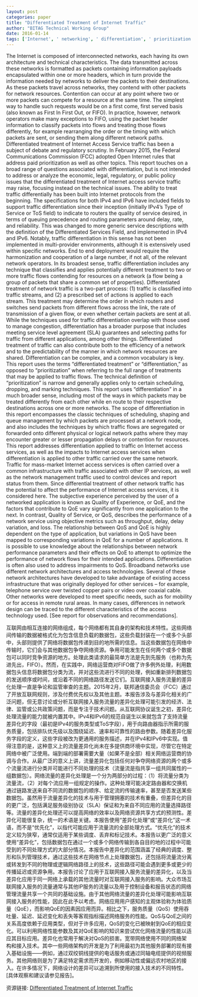```yaml
---
layout: post
categories: paper
title: "Differentiated Treatment of Internet Traffic"
author: "BITAG Technical Working Group"
date: 2016-01-14
tags: ['Internet', ' networking', ' differentiation', ' prioritization']
---
```


The Internet is composed of interconnected networks, each having its own architecture and technical characteristics. The data transmitted across these networks is formatted as packets containing information payloads encapsulated within one or more headers, which in turn provide the information needed by networks to deliver the packets to their destinations. As these packets travel across networks, they contend with other packets for network resources. Contention can occur at any point where two or more packets can compete for a resource at the same time. The simplest way to handle such requests would be on a first come, first served basis (also known as First In First Out, or FIFO). In practice, however, network operators make many exceptions to FIFO, using the packet header information to classify packets into flows and treating those flows differently, for example rearranging the order or the timing with which packets are sent, or sending them along different network paths. Differentiated treatment of Internet Access Service traffic has been a subject of debate and regulatory scrutiny. In February 2015, the Federal Communications Commission (FCC) adopted Open Internet rules that address paid prioritization as well as other topics. This report touches on a broad range of questions associated with differentiation, but is not intended to address or analyze the economic, legal, regulatory, or public policy issues that the differentiated treatment of Internet access service traffic may raise, focusing instead on the technical issues. The ability to treat traffic differentially has been built into Internet protocols from the beginning. The specifications for both IPv4 and IPv6 have included fields to support traffic differentiation since their inception (initially IPv4’s Type of Service or ToS field) to indicate to routers the quality of service desired, in terms of queuing precedence and routing parameters around delay, rate, and reliability. This was changed to more generic service descriptions with the definition of the Differentiated Services Field, and implemented in IPv4 and IPv6. Notably, traffic differentiation in this sense has not been implemented in multi-provider environments, although it is extensively used within specific networks. End to end deployment would require the harmonization and cooperation of a large number, if not all, of the relevant network operators. In its broadest sense, traffic differentiation includes any technique that classifies and applies potentially different treatment to two or more traffic flows contending for resources on a network (a flow being a group of packets that share a common set of properties). Differentiated treatment of network traffic is a two-part process: (1) traffic is classified into traffic streams, and (2) a prescribed set of actions is applied to each stream. This treatment may determine the order in which routers and switches send packets from different flows across the link, the rate of transmission of a given flow, or even whether certain packets are sent at all. While the techniques used for traffic differentiation overlap with those used to manage congestion, differentiation has a broader purpose that includes meeting service level agreement (SLA) guarantees and selecting paths for traffic from different applications, among other things. Differentiated treatment of traffic can also contribute both to the efficiency of a network and to the predictability of the manner in which network resources are shared. Differentiation can be complex, and a common vocabulary is key. This report uses the terms “differentiated treatment” or “differentiation,” as opposed to “prioritization” when referring to the full range of treatments that may be applied to traffic flows. The technical definition of “prioritization” is narrow and generally applies only to certain scheduling, dropping, and marking techniques. This report uses “differentiation” in a much broader sense, including most of the ways in which packets may be treated differently from each other while en route to their respective destinations across one or more networks. The scope of differentiation in this report encompasses the classic techniques of scheduling, shaping and queue management by which packets are processed at a network node, and also includes the techniques by which traffic flows are segregated or forwarded onto different physical or logical network paths where they may encounter greater or lesser propagation delays or contention for resources. This report addresses differentiation applied to traffic on Internet access services, as well as the impacts to Internet access services when differentiation is applied to other traffic carried over the same network. Traffic for mass-market Internet access services is often carried over a common infrastructure with traffic associated with other IP services, as well as the network management traffic used to control devices and report status from them. Since differential treatment of other network traffic has the potential to affect the performance of Internet access services, it is considered here. The subjective experience perceived by the user of a networked application is known as Quality of Experience, or QoE, and the factors that contribute to QoE vary significantly from one application to the next. In contrast, Quality of Service, or QoS, describes the performance of a network service using objective metrics such as throughput, delay, delay variation, and loss. The relationship between QoS and QoE is highly dependent on the type of application, but variations in QoS have been mapped to corresponding variations in QoE for a number of applications. It is possible to use knowledge about the relationships between network performance parameters and their effects on QoE to attempt to optimize the performance of network flows for their intended applications. Differentiation is often also used to address impairments to QoS. Broadband networks use different network architectures and access technologies. Several of these network architectures have developed to take advantage of existing access infrastructure that was originally deployed for other services – for example, telephone service over twisted copper pairs or video over coaxial cable. Other networks were developed to meet specific needs, such as for mobility or for access in remote rural areas. In many cases, differences in network design can be traced to the different characteristics of the access technology used. [See report for observations and recommendations].

互联网由相互连接的网络组成，每个网络都有其自身的架构和技术特性。这些网络间传输的数据被格式化为包含信息负载的数据包，这些负载封装在一个或多个头部中，头部则提供了网络将数据包传递到目的地所需的信息。当这些数据包在网络中传输时，它们会与其他数据包争夺网络资源。争用可能发生在任何两个或多个数据包可以同时竞争资源的地方。处理此类请求的最简单方法是先到先服务（也称为先进先出，FIFO）。然而，在实践中，网络运营商对FIFO做了许多例外处理，利用数据包头信息将数据包分类为流，并对这些流进行不同的处理，例如重新排列数据包的发送顺序或时间，或沿着不同的网络路径发送它们。互联网接入服务流量的差异化处理一直是争论和监管审查的主题。2015年2月，联邦通信委员会（FCC）通过了开放互联网规则，涉及付费优先权以及其他主题。本报告涉及与差异化相关的广泛问题，但无意讨论或分析互联网接入服务流量的差异化处理可能引发的经济、法律、监管或公共政策问题，而是专注于技术问题。从互联网协议诞生之初，差异化处理流量的能力就被内置其中。IPv4和IPv6的规范自诞生以来就包含了支持流量差异化的字段（最初是IPv4的服务类型或ToS字段），用于向路由器指示所需的服务质量，包括排队优先级以及围绕延迟、速率和可靠性的路由参数。随着差异化服务字段的定义，这些字段被改为更通用的服务描述，并在IPv4和IPv6中实现。值得注意的是，这种意义上的流量差异化尚未在多提供商环境中实现，尽管它在特定网络中被广泛使用。端到端的部署需要大量（如果不是全部）相关网络运营商的协调与合作。从最广泛的意义上讲，流量差异化包括任何对争夺网络资源的两个或多个流量流进行分类并可能进行不同处理的技术（流量流是指共享一组共同属性的一组数据包）。网络流量的差异化处理是一个分为两部分的过程：（1）将流量分类为流量流，（2）对每个流应用一组规定的操作。这种处理可能决定路由器和交换机通过链路发送来自不同流的数据包的顺序、给定流的传输速率，甚至是否发送某些数据包。虽然用于流量差异化的技术与用于管理拥塞的技术有重叠，但差异化的目的更广泛，包括满足服务级别协议（SLA）保证和为来自不同应用的流量选择路径等。流量的差异化处理还可以提高网络的效率以及网络资源共享方式的预测性。差异化可能很复杂，统一的术语是关键。本报告使用“差异化处理”或“差异化”这一术语，而不是“优先化”，以指代可能应用于流量流的全部处理方式。“优先化”的技术定义较为狭窄，通常仅适用于某些调度、丢弃和标记技术。本报告以更广泛的意义使用“差异化”，包括数据包在通过一个或多个网络传输到各自目的地的过程中可能受到的不同处理方式的大部分情况。本报告中差异化的范围涵盖了经典的调度、整形和队列管理技术，通过这些技术在网络节点上处理数据包，还包括将流量流分离或转发到不同的物理或逻辑网络路径上的技术，这些路径可能会遇到更多或更少的传播延迟或资源争用。本报告讨论了应用于互联网接入服务流量的差异化，以及当差异化应用于同一网络上承载的其他流量时对互联网接入服务的影响。大众市场互联网接入服务的流量通常与其他IP服务的流量以及用于控制设备和报告状态的网络管理流量共享一个共同的基础设施。由于其他网络流量的差异化处理可能影响互联网接入服务的性能，因此在此予以考虑。网络应用用户感知的主观体验称为体验质量（QoE），而影响QoE的因素因应用而异。相比之下，服务质量（QoS）使用吞吐量、延迟、延迟变化和丢失等客观指标描述网络服务的性能。QoS与QoE之间的关系高度依赖于应用类型，但对于许多应用，QoS的变化已被映射到QoE的相应变化。可以利用网络性能参数及其对QoE影响的知识来尝试优化网络流量的性能以适应其目标应用。差异化也常用于解决对QoS的损害。宽带网络使用不同的网络架构和接入技术。其中一些网络架构的开发是为了利用最初为其他服务部署的现有接入基础设施——例如，通过双绞铜线提供的电话服务或通过同轴电缆提供的视频服务。其他网络则是为了满足特定需求而开发的，例如移动性或偏远农村地区的接入。在许多情况下，网络设计的差异可以追溯到所使用的接入技术的不同特性。[具体观察和建议请参见报告]。

资源链接: [Differentiated Treatment of Internet Traffic](https://papers.ssrn.com/sol3/papers.cfm?abstract_id=2701464)
